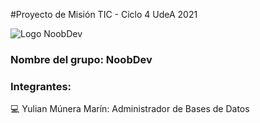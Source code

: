  #Proyecto de Misión TIC - Ciclo 4 UdeA 2021

![Logo NoobDev](https://user-images.githubusercontent.com/90418318/141032917-a83ebb5a-7e08-4386-8a04-738fe8678e9a.jpeg)

### Nombre del grupo: NoobDev

### Integrantes:

:computer: Yulian Múnera Marín: Administrador de Bases de Datos